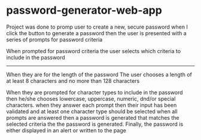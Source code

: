 # password-generator-web-app

Project was done to promp user to  create a new, secure password
when  I click the button to generate a password
then  the user is  presented with a series of prompts for password criteria

When prompted for password criteria
the user selects which criteria to include in the password
____________________________________________________________________________________
When they are for the length of the password
The user chooses a length of at least 8 characters and no more than 128 characters

When they are  prompted for character types to include in the password
then he/she chooses lowercase, uppercase, numeric, dnd/or special characters. when they answer each prompt
then their input has been  validated and at least one character type should be selected when all prompts are answered
then a password is generated that matches the selected criteria
the  the password is generated. Finally, the password is either displayed in an alert or written to the page
